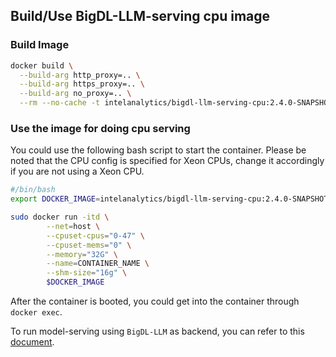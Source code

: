 ## Build/Use BigDL-LLM-serving cpu image

### Build Image
```bash
docker build \
  --build-arg http_proxy=.. \
  --build-arg https_proxy=.. \
  --build-arg no_proxy=.. \
  --rm --no-cache -t intelanalytics/bigdl-llm-serving-cpu:2.4.0-SNAPSHOT .
```


### Use the image for doing cpu serving


You could use the following bash script to start the container.  Please be noted that the CPU config is specified for Xeon CPUs, change it accordingly if you are not using a Xeon CPU.

```bash
#/bin/bash
export DOCKER_IMAGE=intelanalytics/bigdl-llm-serving-cpu:2.4.0-SNAPSHOT

sudo docker run -itd \
        --net=host \
        --cpuset-cpus="0-47" \
        --cpuset-mems="0" \
        --memory="32G" \
        --name=CONTAINER_NAME \
        --shm-size="16g" \
        $DOCKER_IMAGE
```


After the container is booted, you could get into the container through `docker exec`.

To run model-serving using `BigDL-LLM` as backend, you can refer to this [document](https://github.com/intel-analytics/BigDL/tree/main/python/llm/src/bigdl/llm/serving).
